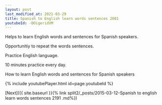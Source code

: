 ```yaml
---
layout: post
last_modified_at: 2021-03-29
title: Spanish to English learn words sentences 2081 
youtubeId: -DOigeridVM
---
```

 
 
Helps to learn English words and sentences for Spanish speakers.

Opportunitiy to repeat the words sentences. 

Practice English language. 
 
10 minutes practice every day. 
 
How to learn English words and sentences for Spanish speakers 
 
{% include youtubePlayer.html id=page.youtubeId %}
 
 
[Next]({{ site.baseurl }}{% link  split2/_posts/2015-03-12-Spanish to english learn words sentences 2191 .md%})
 
